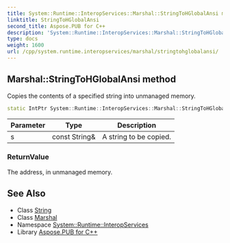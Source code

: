 ```yaml
---
title: System::Runtime::InteropServices::Marshal::StringToHGlobalAnsi method
linktitle: StringToHGlobalAnsi
second_title: Aspose.PUB for C++
description: 'System::Runtime::InteropServices::Marshal::StringToHGlobalAnsi method. Copies the contents of a specified string into unmanaged memory in C++.'
type: docs
weight: 1600
url: /cpp/system.runtime.interopservices/marshal/stringtohglobalansi/
---
```

## Marshal::StringToHGlobalAnsi method


Copies the contents of a specified string into unmanaged memory.

```cpp
static IntPtr System::Runtime::InteropServices::Marshal::StringToHGlobalAnsi(const String &s)
```


| Parameter | Type | Description |
| --- | --- | --- |
| s | const String\& | A string to be copied. |

### ReturnValue

The address, in unmanaged memory.

## See Also

* Class [String](../../../system/string/)
* Class [Marshal](../)
* Namespace [System::Runtime::InteropServices](../../)
* Library [Aspose.PUB for C++](../../../)
